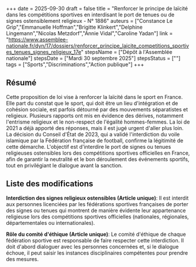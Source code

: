 +++
date = 2025-09-30
draft = false
title = "Renforcer le principe de laïcité dans les compétitions sportives en interdisant le port de tenues ou de signes ostensiblement religieux - N° 1886"
auteurs = ["Constance Le Grip","Emmanuelle Hoffman","Brigitte Klinkert","Delphine Lingemann","Nicolas Metzdorf","Annie Vidal","Caroline Yadan"]
link = "https://www.assemblee-nationale.fr/dyn/17/dossiers/renforcer_principe_laicite_competitions_sportives_tenues_signes_religieux_17e"
stepsName = ["Dépôt à l'Assemblée nationale"]
stepsDate = ["Mardi 30 septembre 2025"]
stepsStatus = [""]
tags = ["Sports","Discriminations","Action publique"]
+++

## Résumé

Cette proposition de loi vise à renforcer la laïcité dans le sport en France. Elle part du constat que le sport, qui doit être un lieu d'intégration et de cohésion sociale, est parfois détourné par des mouvements séparatistes et religieux. Plusieurs rapports ont mis en évidence des dérives, notamment l'entrisme religieux et le non-respect de l'égalité hommes-femmes. La loi de 2021 a déjà apporté des réponses, mais il est jugé urgent d'aller plus loin. La décision du Conseil d'État de 2023, qui a validé l'interdiction du voile islamique par la Fédération française de football, confirme la légitimité de cette démarche. L'objectif est d'interdire le port de signes ou tenues religieuses ostensibles lors des compétitions sportives officielles en France, afin de garantir la neutralité et le bon déroulement des événements sportifs, tout en privilégiant le dialogue avant la sanction.

## Liste des modifications

**Interdiction des signes religieux ostensibles (Article unique)**: Il est interdit aux personnes licenciées par les fédérations sportives françaises de porter des signes ou tenues qui montrent de manière évidente leur appartenance religieuse lors des compétitions sportives officielles (nationales, régionales, départementales ou internationales).

**Rôle du comité d'éthique (Article unique)**: Le comité d'éthique de chaque fédération sportive est responsable de faire respecter cette interdiction. Il doit d'abord dialoguer avec les personnes concernées et, si le dialogue échoue, il peut saisir les instances disciplinaires compétentes pour prendre des mesures.
